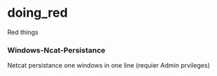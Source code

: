 # doing_red
Red things

### Windows-Ncat-Persistance

Netcat persistance one windows in one line (requier Admin prvileges)
